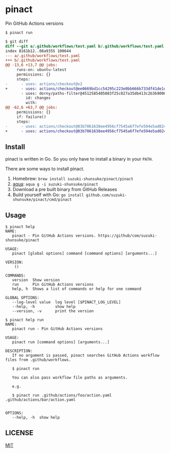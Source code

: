 # pinact

Pin GitHub Actions versions

```console
$ pinact run
```

```diff
$ git diff
diff --git a/.github/workflows/test.yaml b/.github/workflows/test.yaml
index 8161b12..08a9355 100644
--- a/.github/workflows/test.yaml
+++ b/.github/workflows/test.yaml
@@ -13,6 +13,7 @@ jobs:
     runs-on: ubuntu-latest
     permissions: {}
     steps:
-      - uses: actions/checkout@v2
+      - uses: actions/checkout@ee0669bd1cc54295c223e0bb666b733df41de1c5 # v2.7.0
       - uses: dorny/paths-filter@4512585405083f25c027a35db413c2b3b9006d50 # v2.11.1
         id: changes
         with:
@@ -62,6 +63,7 @@ jobs:
     permissions: {}
     if: failure()
     steps:
-      - uses: actions/checkout@83b7061638ee4956cf7545a6f7efe594e5ad0247 # v3
+      - uses: actions/checkout@83b7061638ee4956cf7545a6f7efe594e5ad0247 # v3.5.1
```

## Install

pinact is written in Go. So you only have to install a binary in your `PATH`.

There are some ways to install pinact.

1. Homebrew: `brew install suzuki-shunsuke/pinact/pinact`
1. [aqua](https://aquaproj.github.io/): `aqua g -i suzuki-shunsuke/pinact`
1. Download a pre built binary from GitHub Releases
1. Build yourself with Go: `go install github.com/suzuki-shunsuke/pinact/cmd/pinact`

## Usage

```console
$ pinact help
NAME:
   pinact - Pin GitHub Actions versions. https://github/com/suzuki-shunsuke/pinact

USAGE:
   pinact [global options] command [command options] [arguments...]

VERSION:
    ()

COMMANDS:
   version  Show version
   run      Pin GitHub Actions versions
   help, h  Shows a list of commands or help for one command

GLOBAL OPTIONS:
   --log-level value  log level [$PINACT_LOG_LEVEL]
   --help, -h         show help
   --version, -v      print the version
```

```console
$ pinact help run
NAME:
   pinact run - Pin GitHub Actions versions

USAGE:
   pinact run [command options] [arguments...]

DESCRIPTION:
   If no argument is passed, pinact searches GitHub Actions workflow files from .github/workflows.

   $ pinact run

   You can also pass workflow file paths as arguments.

   e.g.

   $ pinact run .github/actions/foo/action.yaml .github/actions/bar/action.yaml


OPTIONS:
   --help, -h  show help
```

## LICENSE

[MIT](LICENSE)

